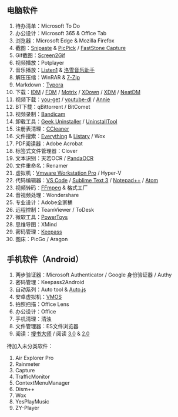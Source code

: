 ## 电脑软件

1. 待办清单：Microsoft To Do
2. 办公设计：Microsoft 365 & Office Tab
3. 浏览器：Microsoft Edge & Mozilla Firefox
4. 截图：[Snipaste](https://zh.snipaste.com/) & [PicPick](https://picpick.app/) / [FastStone Capture](https://www.faststone.org/FSCaptureDetail.htm)
5. Gif截图：[Screen2Gif](https://github.com/NickeManarin/ScreenToGif)
6. 视频播放：Potplayer
7. 音乐播放：[Listen1](https://github.com/listen1/listen1_desktop) & [洛雪音乐助手](https://github.com/lyswhut/lx-music-desktop)
8. 解压压缩：WinRAR & [7-Zip](https://www.7-zip.org/)
9. Markdown：[Typora](https://typora.io/)
10. 下载：[IDM](https://www.internetdownloadmanager.com/) / [FDM](https://www.freedownloadmanager.org/zh/) / [Motrix](https://motrix.app/) / [XDown](https://xdown.org/) / [XDM](https://subhra74.github.io/xdm/) / [NeatDM](https://www.neatdownloadmanager.com/index.php/en/)
11. 视频下载：[you-get](https://github.com/soimort/you-get) / [youtube-dl](https://github.com/ytdl-org/youtube-dl) / [Annie](https://github.com/iawia002/annie)
12. BT下载：qBittorrent / BitComet
13. 视频录制：[Bandicam](https://www.bandicam.cn/)
14. 卸载工具：[Geek Uninstaller](https://geekuninstaller.com/) / [UninstallTool](https://crystalidea.com/uninstall-tool)
15. 注册表清理：[CCleaner](https://www.ccleaner.com/)
16. 文件搜索：[Everything](https://www.voidtools.com/) & [Listary](https://www.listary.com/download/beta/listary6/ListaryInstaller.exe) / Wox
17. PDF阅读器：Adobe Acrobat
18. 标签式文件管理器：Clover
19. 文本识别：天若OCR / [PandaOCR](https://github.com/miaomiaosoft/PandaOCR)
20. 文件重命名：Renamer
21. 虚拟机：[Vmware Workstation Pro](https://www.vmware.com/products/workstation-pro.html) / Hyper-V
22. 代码编辑器：[VS Code](https://code.visualstudio.com/) / [Sublime Text 3](https://www.sublimetext.com/3) / [Notepad++](https://notepad-plus-plus.org/) / [Atom](https://atom.io/)
23. 视频转码：[FFmpeg](https://ffmpeg.org/) & 格式工厂
24. 音视频处理：Wondershare
25. 专业设计：Adobe全家桶
26. 远程控制：TeamViewer / ToDesk
27. 微软工具：[PowerToys](https://github.com/microsoft/PowerToys)
28. 思维导图：XMind
29. 密码管理：[Keepass](https://keepass.info/)
30. 图床：PicGo / Aragon

## 手机软件（Android）
1. 两步验证器：Microsoft Authenticator / Google 身份验证器 / Authy
2. 密码管理：Keepass2Android
3. 自动系列：Auto tool & [Auto.js](https://www.autojs.org/)
4. 安卓虚拟机：[VMOS](https://www.vmos.cn/)
5. 拍照扫描：Office Lens
6. 办公设计：Office
7. 手机清理：清浊
8. 文件管理器：ES文件浏览器
9. 阅读：[搜书大师](https://www.soushu.site/) / 阅读 [3.0](https://github.com/gedoor/legado) & [2.0](https://github.com/gedoor/MyBookshelf)


待加入未分类软件：
1. Air Explorer Pro
2. Rainmeter
3. Capture
4. TrafficMonitor
5. ContextMenuManager
6. Dism++
7. Wox
8. YesPlayMusic
9. ZY-Player
